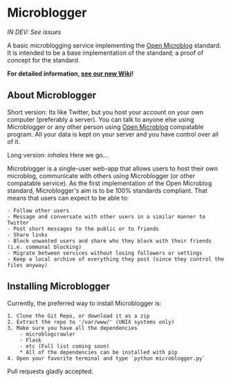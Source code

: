 # Microblogger

*IN DEV: See issues*

A basic microblogging service implementing the [Open Microblog][1] standard. It is intended to be a base implementation of the standard; a proof of concept for the standard.

[1]: https://github.com/Sonictherocketman/Open-Microblog

**For detailed information, [see our new Wiki](https://github.com/Sonictherocketman/Microblogger/wiki)!**

## About Microblogger

Short version: Its like Twitter, but you host your account on your own computer (preferably a server). You can talk to anyone else using Microblogger or any other person using [Open Microblog][1] compatable program. All your data is kept on your server and you have control over all of it.

Long version: *inhales* Here we go...

Microblogger is a single-user web-app that allows users to host their own microblog, communicate with others using Microblogger (or other compatable service). As the first implementation of the Open Microblog standard, Microblogger's aim is to be 100% standards compliant. That means that users can expect to be able to:

    - Follow other users
    - Message and conversate with other users in a similar manner to Twitter
    - Post short messages to the public or to friends
    - Share links
    - Block unwanted users and share who they block with their friends (i.e. communal blocking)
    - Migrate between services without losing followers or settings
    - Keep a local archive of everything they post (since they control the files anyway)

## Installing Microblogger

Currently, the preferred way to install Microblogger is:

    1. Clone the Git Repo, or download it as a zip
    2. Extract the repo to '/var/www/' (UNIX systems only)
    3. Make sure you have all the dependencies
        - microblogcrawler
        - Flask
        - etc (Full list coming soon)
        * All of the dependencies can be installed with pip
    4. Open your favorite terminal and type `python microblogger.py`

Pull requests gladly accepted.
